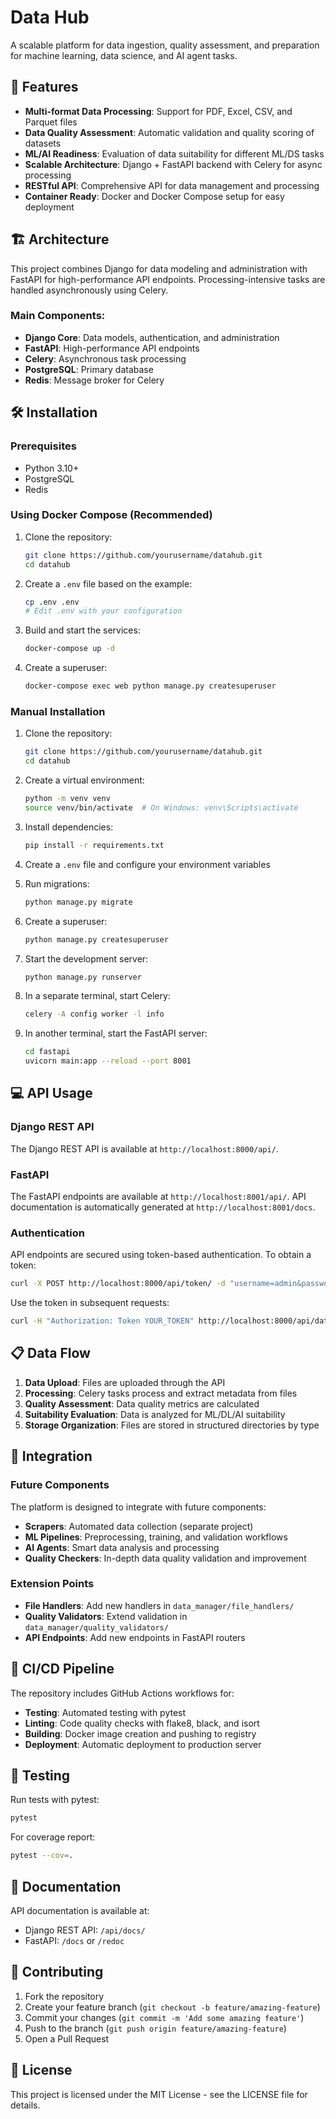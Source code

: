 # Data Hub

A scalable platform for data ingestion, quality assessment, and preparation for machine learning, data science, and AI agent tasks.

## 🚀 Features

- **Multi-format Data Processing**: Support for PDF, Excel, CSV, and Parquet files
- **Data Quality Assessment**: Automatic validation and quality scoring of datasets
- **ML/AI Readiness**: Evaluation of data suitability for different ML/DS tasks
- **Scalable Architecture**: Django + FastAPI backend with Celery for async processing
- **RESTful API**: Comprehensive API for data management and processing
- **Container Ready**: Docker and Docker Compose setup for easy deployment

## 🏗️ Architecture

This project combines Django for data modeling and administration with FastAPI for high-performance API endpoints. Processing-intensive tasks are handled asynchronously using Celery.

### Main Components:

- **Django Core**: Data models, authentication, and administration
- **FastAPI**: High-performance API endpoints
- **Celery**: Asynchronous task processing
- **PostgreSQL**: Primary database
- **Redis**: Message broker for Celery

## 🛠️ Installation

### Prerequisites

- Python 3.10+
- PostgreSQL
- Redis

### Using Docker Compose (Recommended)

1. Clone the repository:
   ```bash
   git clone https://github.com/yourusername/datahub.git
   cd datahub
   ```

2. Create a `.env` file based on the example:
   ```bash
   cp .env .env
   # Edit .env with your configuration
   ```

3. Build and start the services:
   ```bash
   docker-compose up -d
   ```

4. Create a superuser:
   ```bash
   docker-compose exec web python manage.py createsuperuser
   ```

### Manual Installation

1. Clone the repository:
   ```bash
   git clone https://github.com/yourusername/datahub.git
   cd datahub
   ```

2. Create a virtual environment:
   ```bash
   python -m venv venv
   source venv/bin/activate  # On Windows: venv\Scripts\activate
   ```

3. Install dependencies:
   ```bash
   pip install -r requirements.txt
   ```

4. Create a `.env` file and configure your environment variables

5. Run migrations:
   ```bash
   python manage.py migrate
   ```

6. Create a superuser:
   ```bash
   python manage.py createsuperuser
   ```

7. Start the development server:
   ```bash
   python manage.py runserver
   ```

8. In a separate terminal, start Celery:
   ```bash
   celery -A config worker -l info
   ```

9. In another terminal, start the FastAPI server:
   ```bash
   cd fastapi
   uvicorn main:app --reload --port 8001
   ```

## 💻 API Usage

### Django REST API

The Django REST API is available at `http://localhost:8000/api/`.

### FastAPI

The FastAPI endpoints are available at `http://localhost:8001/api/`.
API documentation is automatically generated at `http://localhost:8001/docs`.

### Authentication

API endpoints are secured using token-based authentication. To obtain a token:

```bash
curl -X POST http://localhost:8000/api/token/ -d "username=admin&password=password"
```

Use the token in subsequent requests:

```bash
curl -H "Authorization: Token YOUR_TOKEN" http://localhost:8000/api/data/datasets/
```

## 📋 Data Flow

1. **Data Upload**: Files are uploaded through the API
2. **Processing**: Celery tasks process and extract metadata from files
3. **Quality Assessment**: Data quality metrics are calculated
4. **Suitability Evaluation**: Data is analyzed for ML/DL/AI suitability
5. **Storage Organization**: Files are stored in structured directories by type

## 🔌 Integration

### Future Components

The platform is designed to integrate with future components:

- **Scrapers**: Automated data collection (separate project)
- **ML Pipelines**: Preprocessing, training, and validation workflows
- **AI Agents**: Smart data analysis and processing
- **Quality Checkers**: In-depth data quality validation and improvement

### Extension Points

- **File Handlers**: Add new handlers in `data_manager/file_handlers/`
- **Quality Validators**: Extend validation in `data_manager/quality_validators/`
- **API Endpoints**: Add new endpoints in FastAPI routers

## 🔄 CI/CD Pipeline

The repository includes GitHub Actions workflows for:

- **Testing**: Automated testing with pytest
- **Linting**: Code quality checks with flake8, black, and isort
- **Building**: Docker image creation and pushing to registry
- **Deployment**: Automatic deployment to production server

## 🧪 Testing

Run tests with pytest:

```bash
pytest
```

For coverage report:

```bash
pytest --cov=.
```

## 📝 Documentation

API documentation is available at:
- Django REST API: `/api/docs/`
- FastAPI: `/docs` or `/redoc`

## 🤝 Contributing

1. Fork the repository
2. Create your feature branch (`git checkout -b feature/amazing-feature`)
3. Commit your changes (`git commit -m 'Add some amazing feature'`)
4. Push to the branch (`git push origin feature/amazing-feature`)
5. Open a Pull Request

## 📄 License

This project is licensed under the MIT License - see the LICENSE file for details.